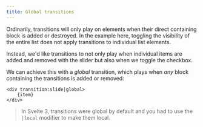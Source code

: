 ```yaml
---
title: Global transitions
---
```


Ordinarily, transitions will only play on elements when their direct containing block is added or destroyed. In the example here, toggling the visibility of the entire list does not apply transitions to individual list elements.

Instead, we'd like transitions to not only play when individual items are added and removed with the slider but also when we toggle the checkbox.

We can achieve this with a _global_ transition, which plays when _any_ block containing the transitions is added or removed:

```svelte
<div transition:slide|global>
	{item}
</div>
```

> In Svelte 3, transitions were global by default and you had to use the `|local` modifier to make them local.
